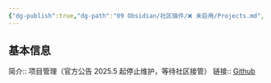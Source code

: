 ```yaml
---
{"dg-publish":true,"dg-path":"09 Obsidian/社区插件/❌ 未启用/Projects.md","permalink":"/09 Obsidian/社区插件/❌ 未启用/Projects/","noteIcon":"dg-note-icon","created":"2025-07-31","updated":"2025-07-31"}
---
```



## 基本信息

简介:: 项目管理（官方公告 2025.5 起停止维护，等待社区接管）
链接:: [Github](https://github.com/marcusolsson/obsidian-projects)